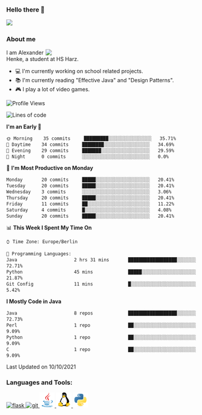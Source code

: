 <h3>Hello there 👋</h3>
<img src='https://media.giphy.com/media/bcKmIWkUMCjVm/giphy.gif' width='200"'>

<h3>About me</h3>

<img align="right" src="https://github-readme-stats.vercel.app/api?username=4l3H3&theme=synthwave" width = 400>

I am Alexander Henke, a student at HS Harz. 
* 💻 I'm currently working on school related projects.
* 📚 I'm currently reading "Effective Java" and "Design Patterns".
* 🎮 I play a lot of video games.

<!--START_SECTION:waka-->
![Profile Views](http://img.shields.io/badge/Profile%20Views-64-blue)

![Lines of code](https://img.shields.io/badge/From%20Hello%20World%20I%27ve%20Written-5710%20lines%20of%20code-blue)

**I'm an Early 🐤** 

```text
🌞 Morning    35 commits     █████████░░░░░░░░░░░░░░░░   35.71% 
🌆 Daytime    34 commits     ████████░░░░░░░░░░░░░░░░░   34.69% 
🌃 Evening    29 commits     ███████░░░░░░░░░░░░░░░░░░   29.59% 
🌙 Night      0 commits      ░░░░░░░░░░░░░░░░░░░░░░░░░   0.0%

```
📅 **I'm Most Productive on Monday** 

```text
Monday       20 commits     █████░░░░░░░░░░░░░░░░░░░░   20.41% 
Tuesday      20 commits     █████░░░░░░░░░░░░░░░░░░░░   20.41% 
Wednesday    3 commits      ░░░░░░░░░░░░░░░░░░░░░░░░░   3.06% 
Thursday     20 commits     █████░░░░░░░░░░░░░░░░░░░░   20.41% 
Friday       11 commits     ██░░░░░░░░░░░░░░░░░░░░░░░   11.22% 
Saturday     4 commits      █░░░░░░░░░░░░░░░░░░░░░░░░   4.08% 
Sunday       20 commits     █████░░░░░░░░░░░░░░░░░░░░   20.41%

```


📊 **This Week I Spent My Time On** 

```text
⌚︎ Time Zone: Europe/Berlin

💬 Programming Languages: 
Java                     2 hrs 31 mins       ██████████████████░░░░░░░   72.71% 
Python                   45 mins             █████░░░░░░░░░░░░░░░░░░░░   21.87% 
Git Config               11 mins             █░░░░░░░░░░░░░░░░░░░░░░░░   5.42%

```

**I Mostly Code in Java** 

```text
Java                     8 repos             ██████████████████░░░░░░░   72.73% 
Perl                     1 repo              ██░░░░░░░░░░░░░░░░░░░░░░░   9.09% 
Python                   1 repo              ██░░░░░░░░░░░░░░░░░░░░░░░   9.09% 
C                        1 repo              ██░░░░░░░░░░░░░░░░░░░░░░░   9.09%

```



 Last Updated on 10/10/2021
<!--END_SECTION:waka-->

<h3 align="left">Languages and Tools:</h3>
<p align="left"> <a href="https://flask.palletsprojects.com/" target="_blank"> <img src="https://www.vectorlogo.zone/logos/pocoo_flask/pocoo_flask-icon.svg" alt="flask" width="40" height="40"/> </a> <a href="https://git-scm.com/" target="_blank"> <img src="https://www.vectorlogo.zone/logos/git-scm/git-scm-icon.svg" alt="git" width="40" height="40"/> </a> <a href="https://www.java.com" target="_blank"> <img src="https://raw.githubusercontent.com/devicons/devicon/master/icons/java/java-original.svg" alt="java" width="40" height="40"/> </a> <a href="https://www.linux.org/" target="_blank"> <img src="https://raw.githubusercontent.com/devicons/devicon/master/icons/linux/linux-original.svg" alt="linux" width="40" height="40"/> </a> <a href="https://www.python.org" target="_blank"> <img src="https://raw.githubusercontent.com/devicons/devicon/master/icons/python/python-original.svg" alt="python" width="40" height="40"/> </a> </p>





